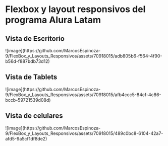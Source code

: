 <H1> Flexbox y layout responsivos del programa Alura Latam </H1>

<h2>Vista de Escritorio</h2>
![image](https://github.com/MarcosEspinoza-9/FlexBox_y_Layouts_Responsivos/assets/70918015/adb805b6-f564-4f90-b56d-f887bdb73d12)

<h2>Vista de Tablets</h2>
![image](https://github.com/MarcosEspinoza-9/FlexBox_y_Layouts_Responsivos/assets/70918015/afb4ccc5-84cf-4c86-bccb-59721539d08d)

<h2>Vista de celulares</h2>
![image](https://github.com/MarcosEspinoza-9/FlexBox_y_Layouts_Responsivos/assets/70918015/489c0bc8-6104-42a7-afd5-9a5cf1df8de2)

